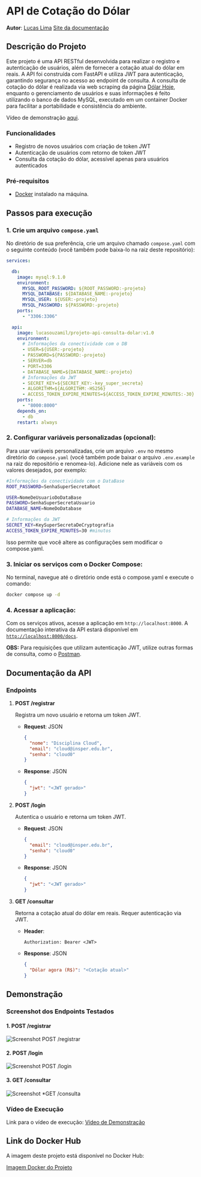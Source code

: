 
# API de Cotação do Dólar

**Autor**: [Lucas Lima](https://github.com/lucasouzamil)
[Site da documentação](https://lucasouzamil.github.io/projeto-nuvem/)

## Descrição do Projeto

Este projeto é uma API RESTful desenvolvida para realizar o registro e autenticação de usuários, além de fornecer a cotação atual do dólar em reais. A API foi construída com FastAPI e utiliza JWT para autenticação, garantindo segurança no acesso ao endpoint de consulta. A consulta de cotação do dólar é realizada via web scraping da página [Dólar Hoje](https://dolarhoje.com/), enquanto o gerenciamento de usuários e suas informações é feito utilizando o banco de dados MySQL, executado em um container Docker para facilitar a portabilidade e consistência do ambiente.

Vídeo de demonstração [aqui](https://youtu.be/AdvA5T4O6kY).

### Funcionalidades

- Registro de novos usuários com criação de token JWT
- Autenticação de usuários com retorno de token JWT
- Consulta da cotação do dólar, acessível apenas para usuários autenticados

### Pré-requisitos

- [Docker](https://www.docker.com/) instalado na máquina.

## Passos para execução

### 1. Crie um arquivo  `compose.yaml`

No diretório de sua preferência, crie um arquivo chamado `compose.yaml` com o seguinte conteúdo (você também pode baixa-lo na raiz deste repositório):

```yaml
services:

  db:
    image: mysql:9.1.0
    environment:
      MYSQL_ROOT_PASSWORD: ${ROOT_PASSWORD:-projeto}
      MYSQL_DATABASE: ${DATABASE_NAME:-projeto}
      MYSQL_USER: ${USER:-projeto}
      MYSQL_PASSWORD: ${PASSWORD:-projeto}
    ports:
      - "3306:3306"

  api:
    image: lucasouzamil/projeto-api-consulta-dolar:v1.0
    environment:
      # Informações da conectividade com o DB
      - USER=${USER:-projeto}
      - PASSWORD=${PASSWORD:-projeto}
      - SERVER=db
      - PORT=3306
      - DATABASE_NAME=${DATABASE_NAME:-projeto}
      # Informações da JWT
      - SECRET_KEY=${SECRET_KEY:-key_super_secreta}
      - ALGORITHM=${ALGORITHM:-HS256}
      - ACCESS_TOKEN_EXPIRE_MINUTES=${ACCESS_TOKEN_EXPIRE_MINUTES:-30}
    ports:
      - "8000:8000"
    depends_on:
      - db
    restart: always
```

### 2. Configurar variáveis personalizadas (opcional):

Para usar variáveis personalizadas, crie um arquivo `.env` no mesmo diretório do `compose.yaml` (você também pode baixar o arquivo `.env.example` na raiz do repositório e renomea-lo). Adicione nele as variáveis com os valores desejados, por exemplo:

```bash
#Informações da conectividade com o DataBase
ROOT_PASSWORD=SenhaSuperSecretaRoot

USER=NomeDeUsuarioDoDataBase
PASSWORD=SenhaSuperSecretaUsuario
DATABASE_NAME=NomeDoDatabase

# Informações da JWT
SECRET_KEY=KeySuperSecretaDeCryptografia
ACCESS_TOKEN_EXPIRE_MINUTES=30 #minutos
```

Isso permite que você altere as configurações sem modificar o compose.yaml.

### 3. Iniciar os serviços com o Docker Compose:

No terminal, navegue até o diretório onde está o compose.yaml e execute o comando:

```bash
docker compose up -d
```

### 4. Acessar a aplicação:

Com os serviços ativos, acesse a aplicação em `http://localhost:8000`. A documentação interativa da API estará disponível em [`http://localhost:8000/docs`](http://localhost:8000/docs).

**OBS:** Para requisições que utilizam autenticação JWT, utilize outras formas de consulta, como o [Postman](https://www.postman.com/).

## Documentação da API

### Endpoints

1. **POST /registrar**

   Registra um novo usuário e retorna um token JWT.

    - **Request**: JSON
      ```json
      {
        "nome": "Disciplina Cloud",
        "email": "cloud@insper.edu.br",
        "senha": "cloud0"
      }
      ```

   - **Response**: JSON
     ```json
     {
       "jwt": "<JWT gerado>"
     }
     ```

2. **POST /login**

   Autentica o usuário e retorna um token JWT.

   - **Request**: JSON
     ```json
     {
       "email": "cloud@insper.edu.br",
       "senha": "cloud0"
     }
     ```

   - **Response**: JSON
     ```json
     {
       "jwt": "<JWT gerado>"
     }
     ```

3. **GET /consultar**

   Retorna a cotação atual do dólar em reais. Requer autenticação via JWT.

   - **Header**:
     ```
     Authorization: Bearer <JWT>
     ```

   - **Response**: JSON
     ```json
     {
       "Dólar agora (R$)": "<Cotação atual>"
     }
     ```

## Demonstração

### Screenshot dos Endpoints Testados

#### 1. **POST /registrar**

![Screenshot POST /registrar](./docs/img/teste-registrar.png)

#### 2. **POST /login**

![Screenshot POST /login](./docs/img/teste-login.png)

#### 3. **GET /consultar**

![Screenshot *GET /consulta](./docs/img/teste-consultar.png)

### Vídeo de Execução

Link para o vídeo de execução: [Vídeo de Demonstração](https://youtu.be/AdvA5T4O6kY)

## Link do Docker Hub

A imagem deste projeto está disponível no Docker Hub:

[Imagem Docker do Projeto](https://hub.docker.com/r/lucasouzamil/projeto-api-consulta-dolar)
